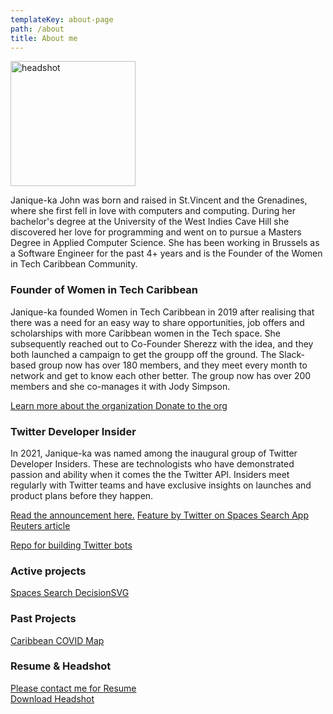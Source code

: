 ```yaml
---
templateKey: about-page
path: /about
title: About me
---
```


<img src="/img/Headshot.jpg" alt="headshot" width="200"/>

Janique-ka John was born and raised in St.Vincent and the Grenadines, where she first fell in love with computers and computing. During her bachelor's degree at the University of the West Indies Cave Hill she discovered her love for programming and went on to pursue a Masters Degree in Applied Computer Science. She has been working in Brussels as a Software Engineer for the past 4+ years and is the Founder of the Women in Tech Caribbean Community.

### Founder of Women in Tech Caribbean

Janique-ka founded Women in Tech Caribbean in 2019 after realising that there was a need for an easy way to share opportunities, job offers and scholarships with more Caribbean women in the Tech space. She subsequently reached out to Co-Founder Sherezz with the idea, and they both launched a campaign to get the groupp off the ground. The Slack-based group now has over 180 members, and they meet every month to network and get to know each other better. The group now has over 200 members and she co-manages it with Jody Simpson.

<a href="http://www.womenintechcaribbean.com"> Learn more about the organization </a>
<a href="https://www.buymeacoffee.com/witcaribbean"> Donate to the org </a>

### Twitter Developer Insider

In 2021, Janique-ka was named among the inaugural group of Twitter Developer Insiders. These are technologists who have demonstrated passion and ability when it comes the the Twitter API. Insiders meet regularly with Twitter teams and have exclusive insights on launches and product plans before they happen.

<a href="https://twittercommunity.com/t/introducing-the-twitter-developer-insider-program/161002"> Read the announcement here.</a>
<a href="https://developer.twitter.com/en/blog/success-stories/spaces-search"> Feature by Twitter on Spaces Search App </a>
<a href="https://www.reuters.com/article/twitter-developers-idCAKBN2I01Y0"> Reuters article </a>

<a href="https://github.com/luvi/botstarter"> Repo for building Twitter bots </a>


### Active projects

<a href="https://www.spacessearch.com"> Spaces Search </a>
<a href="https://decisionsvg.com"> DecisionSVG </a>

### Past Projects

<a href="http://www.caricovidmap.com"> Caribbean COVID Map </a>

### Resume & Headshot

<a href="" download>Please contact me for Resume</a> <br>
<a href="/img/Headshot.jpg" download>Download Headshot </a>
